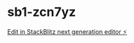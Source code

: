 # sb1-zcn7yz

[Edit in StackBlitz next generation editor ⚡️](https://stackblitz.com/~/github.com/pademba221/sb1-zcn7yz)